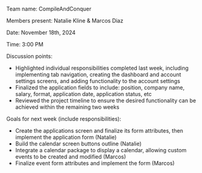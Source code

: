 Team name: CompileAndConquer

Members present: Natalie Kline & Marcos Diaz

Date: November 18th, 2024

Time: 3:00 PM

Discussion points:

* Highlighted individual responsibilities completed last week, including implementing tab navigation, creating the dashboard and account settings screens, and adding functionality to the account settings
* Finalized the application fields to include: position, company name, salary, format, application date, application status, etc
* Reviewed the project timeline to ensure the desired functionality can be achieved within the remaining two weeks

Goals for next week (include responsibilities):

* Create the applications screen and finalize its form attributes, then implement the application form (Natalie)
* Build the calendar screen buttons outline (Natalie)
* Integrate a calendar package to display a calendar, allowing custom events to be created and modified (Marcos)
* Finalize event form attributes and implement the form (Marcos)


